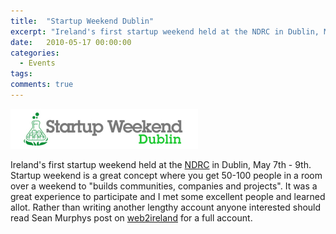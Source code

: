 ```yaml
---
title:  "Startup Weekend Dublin"
excerpt: "Ireland's first startup weekend held at the NDRC in Dublin, May 7th - 9th. Startup weekend is a great concept where you get 50-100 people in a room over a weekend"
date:   2010-05-17 00:00:00
categories:
  - Events
tags:
comments: true
---
```


![](/assets/blog/startup-weekend-dublin/sw-dublin.jpg)

Ireland's first startup weekend held at the <a title="NDRC" href="http://ndrc.ie">NDRC</a> in Dublin, May 7th - 9th. Startup weekend is a great concept where you get 50-100 people in a room over a weekend to "builds communities, companies and projects". It was a great experience to participate and I met some excellent people and learned allot. Rather than writing another lengthy account anyone interested should read Sean Murphys post on <a title="First Dublin Startup Weekend a great  success" href="http://www.web2ireland.org/2010/05/12/first-dublin-startup-weekend-a-great-success">web2ireland</a> for a full account.</p>
